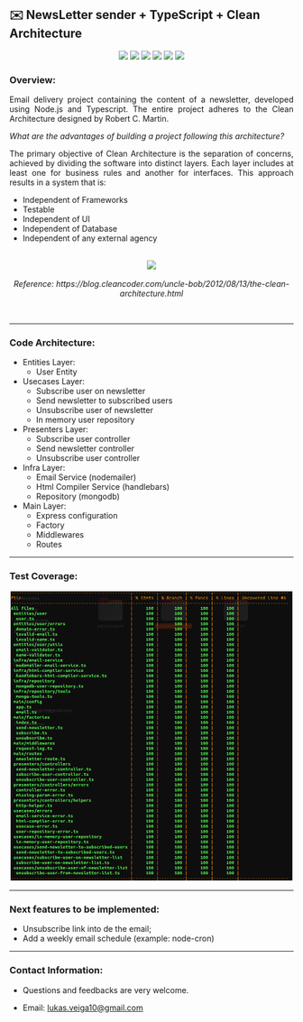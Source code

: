 ## ✉️ NewsLetter sender + TypeScript + Clean Architecture

<p align="center">
     <a alt="Node">
        <img src="https://img.shields.io/badge/Nodejs-v18.16.0-blue.svg" />
    </a>
    <a alt="Typescript">
        <img src="https://img.shields.io/badge/Typescript-v5.2.2-purple.svg" />
    </a>
    <a alt="Jest">
        <img src="https://img.shields.io/badge/Jest-v29.7.0-brightgreen.svg" />
    </a>
    <a alt="Express">
        <img src="https://img.shields.io/badge/Express-v4.18.2-lightgreen.svg" />
    </a>
    <a alt="MongoDB">
        <img src="https://img.shields.io/badge/MongoDB-v6.3.0-darkblue.svg" />
    </a>
    <a alt="nodemailer">
        <img src="https://img.shields.io/badge/Nodemailer-v6.9.7-red.svg">
    </a>
</p>

### Overview:

<p align="justify">Email delivery project containing the content of a newsletter, developed using Node.js and Typescript. The entire project adheres to the Clean Architecture designed by Robert C. Martin.</p>

_What are the advantages of building a project following this architecture?_

<p align="justify">The primary objective of Clean Architecture is the separation of concerns, achieved by dividing the software into distinct layers. Each layer includes at least one for business rules and another for interfaces. This approach results in a system that is:</p>

<ul>
  <li>Independent of Frameworks</li>
  <li>Testable</li>
  <li>Independent of UI</li>
  <li>Independent of Database</li>
  <li>Independent of any external agency</li>
</ul>

<br>

<div align="center">
<img src="https://blog.cleancoder.com/uncle-bob/images/2012-08-13-the-clean-architecture/CleanArchitecture.jpg" width="500"/>
<p><i>Reference: https://blog.cleancoder.com/uncle-bob/2012/08/13/the-clean-architecture.html</i></p>
</div>

<br>

<hr>

### Code Architecture:

<ul>
  <li>Entities Layer:
    <ul>
      <li>User Entity</li>
    </ul>
  </li>
  <li>Usecases Layer:
    <ul>
      <li>Subscribe user on newsletter</li>
      <li>Send newsletter to subscribed users</li>
      <li>Unsubscribe user of newsletter</li>
      <li>In memory user repository</li>
    </ul>
  </li>
  <li>Presenters Layer:
    <ul>
      <li>Subscribe user controller</li>
      <li>Send newsletter controller</li>
      <li>Unsubscribe user controller</li>
    </ul>
  </li>
  <li>Infra Layer:
    <ul>
      <li>Email Service (nodemailer)</li>
      <li>Html Compiler Service (handlebars)</li>
      <li>Repository (mongodb)</li>
    </ul>
  </li>
  <li>Main Layer:
    <ul>
      <li>Express configuration</li>
      <li>Factory</li>
      <li>Middlewares</li>
      <li>Routes</li>
    </ul>
  </li>
</ul>

<hr>

### Test Coverage:

<div align="center">
<img src="./assets/coverage.png" width="500"/>
</div>

<hr>

### Next features to be implemented:

- Unsubscribe link into de the email;
- Add a weekly email schedule (example: node-cron)

<hr>

### Contact Information:

- Questions and feedbacks are very welcome.

- Email: lukas.veiga10@gmail.com
